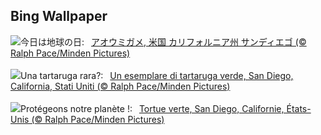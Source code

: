 ## Bing Wallpaper
![](https://www.bing.com/th?id=OHR.EarthDayTurtle_JA-JP4280227627_UHD.jpg&w=1000)今日は地球の日:&nbsp;&ensp;[アオウミガメ, 米国 カリフォルニア州 サンディエゴ (© Ralph Pace/Minden Pictures)](https://www.bing.com/th?id=OHR.EarthDayTurtle_JA-JP4280227627_UHD.jpg)
<br><br/>
![](https://www.bing.com/th?id=OHR.EarthDayTurtle_IT-IT4132854501_UHD.jpg&w=1000)Una tartaruga rara?:&nbsp;&ensp;[Un esemplare di tartaruga verde, San Diego, California, Stati Uniti (© Ralph Pace/Minden Pictures)](https://www.bing.com/th?id=OHR.EarthDayTurtle_IT-IT4132854501_UHD.jpg)
<br><br/>
![](https://www.bing.com/th?id=OHR.EarthDayTurtle_FR-FR6121121892_UHD.jpg&w=1000)Protégeons notre planète !:&nbsp;&ensp;[Tortue verte, San Diego, Californie, États-Unis (© Ralph Pace/Minden Pictures)](https://www.bing.com/th?id=OHR.EarthDayTurtle_FR-FR6121121892_UHD.jpg)
<br><br/>
